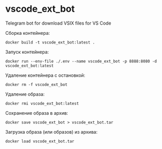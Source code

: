# vscode_ext_bot
Telegram bot for download VSIX files for VS Code

Сборка контейнера:
```shell
docker build -t vscode_ext_bot:latest .
```

Запуск контейнера:
```shell
docker run --env-file ./.env --name vscode_ext_bot -p 8888:8080 -d vscode_ext_bot:latest
```

Удаление контейнера с остановкой:
```shell
docker rm -f vscode_ext_bot
```

Удаление образа:
```shell
docker rmi vscode_ext_bot:latest
```

Сохранение образа в архив:
```shell
docker save vscode_ext_bot > vscode_ext_bot.tar
```

Загрузка образа (или образов) из архива:
```shell
docker load vscode_ext_bot.tar
```
